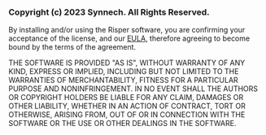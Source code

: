 ### Copyright (c) 2023 Synnech. All Rights Reserved.

By installing and/or using the Risper software, you are confirming your acceptance of the license, and our [EULA](https://github.com/Synnech/risper/blob/main/EULA.md), therefore agreeing to become bound by the terms of the agreement.


THE SOFTWARE IS PROVIDED "AS IS", WITHOUT WARRANTY OF ANY KIND, EXPRESS OR
IMPLIED, INCLUDING BUT NOT LIMITED TO THE WARRANTIES OF MERCHANTABILITY,
FITNESS FOR A PARTICULAR PURPOSE AND NONINFRINGEMENT. IN NO EVENT SHALL THE
AUTHORS OR COPYRIGHT HOLDERS BE LIABLE FOR ANY CLAIM, DAMAGES OR OTHER
LIABILITY, WHETHER IN AN ACTION OF CONTRACT, TORT OR OTHERWISE, ARISING FROM,
OUT OF OR IN CONNECTION WITH THE SOFTWARE OR THE USE OR OTHER DEALINGS IN
THE SOFTWARE.
